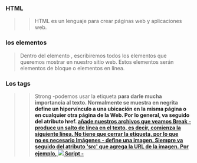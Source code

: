

### HTML
>> HTML es un lenguaje para crear páginas web y aplicaciones web. 

### los elementos
>Dentro del elemento <body>, escribiremos todos los elementos que queremos mostrar en nuestro sitio web. Estos elementos serán elementos de bloque o elementos en línea.

### Los tags

>> Strong -podemos usar la etiqueta <strong> para darle mucha importancia al texto. Normalmente se muestra en negrita
> <a> define un hipervínculo a una ubicación en la misma página o en cualquier otra página de la Web. Por lo general, va seguido del atributo href. <a href = "http://www.ejemplo.com"> añade nuestros archivos que veamos 
> Break -<br> produce un salto de línea en el texto, es decir, comienza la siguiente línea. No tiene que cerrar la etiqueta, por lo que </br> no es necesario
> Imágenes -<img> define una imagen. Siempre va seguido del atributo 'src' que agrega la URL de la imagen. Por ejemplo, <img src = "http://www.example.com">
> Script -<script> se utiliza para incrustar o hacer referencia a un script ejecutable dentro de un archivo HTML. El script es casi siempre una pieza de JavaScript
> Span -<span> es un contenedor en línea genérico para expresar contenido, que no representa inherentemente nada. Se puede utilizar para agrupar elementos con fines de estilo. Solo debe usarse cuando ningún otro elemento semántico sea apropiado. No recomendado
> Button -We can use <button> to represent a clickable button
>Input -We can use <input> to create an interactive input field for web-based forms so that we can accept data from the user. It can work in different ways, depending on the value of its type attribute

### los tags
<article>
<aside>
<details>
<figcaption>
<figure>
<footer>
<header>
<main>
<mark>
<nav>
<section>
<summary>
<time>

